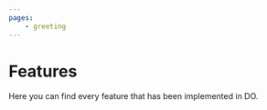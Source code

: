 ```yaml
---
pages:
    - greeting
---
```


# Features

Here you can find every feature that has been implemented in DO.
